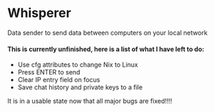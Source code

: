 # Whisperer
Data sender to send data between computers on your local network

#### This is currently unfinished, here is a list of what I have left to do:
- Use cfg attributes to change Nix to Linux
- Press ENTER to send
- Clear IP entry field on focus
- Save chat history and private keys to a file

It is in a usable state now that all major bugs are fixed!!!!